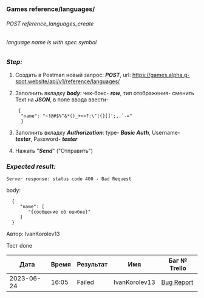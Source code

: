 ### Games reference/languages/ 
###### POST reference_languages_create
###### language name is with spec symbol

### *Step:*
1. Создать в Postman новый запрос: ***POST***, url: https://games.alpha.g-spot.website/api/v1/reference/languages/
2. Заполнить вкладку ***body***: чек-бокс- ***row***, тип отображения- сменить Text на ***JSON***, в поле ввода ввести-

        {
         "name": "~!@#$%^&*()_+<>?:\"|{}[]';,.`-="
         }

3. Заполнить вкладку ***Authorization***: type- ***Basic Auth***, Username- ***tester***, Password- ***tester***
4. Нажать "***Send***" ("Отправить")

### *Expected result:*
    Server response: status code 400 - Bad Request

body:

      {
         "name": [
            "{сообщение об ошибке}"
         ]
      }


Автор: IvanKorolev13

Тест done

| Дата       | Время | Результат | Имя | Баг № Trello                                                                                           |
|------------|-------|-----------| --- |--------------------------------------------------------------------------------------------------------|
| 2023-06-24 | 16:05 | Failed    | IvanKorolev13 | [Bug Report](https://trello.com/c/xP5eKVPn/232-the-language-name-is-created-from-only-special-symbols) | 